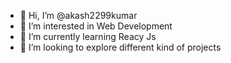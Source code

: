 - 👋 Hi, I’m @akash2299kumar
- 👀 I’m interested in Web Development
- 🌱 I’m currently learning Reacy Js
- 💞️ I’m looking to explore different kind of projects

<!---
akash2299kumar/akash2299kumar is a ✨ special ✨ repository because its `README.md` (this file) appears on your GitHub profile.
You can click the Preview link to take a look at your changes.
--->
